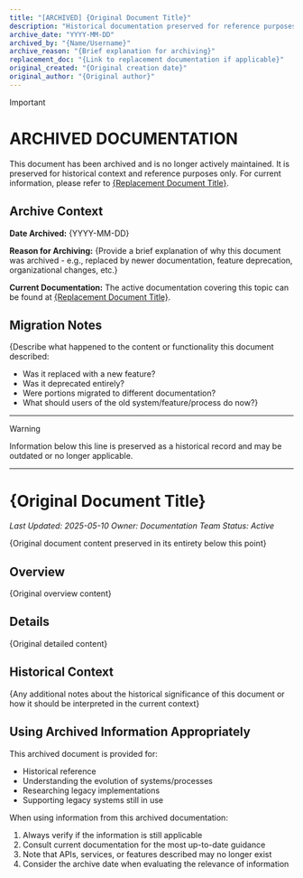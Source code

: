 ```yaml
---
title: "[ARCHIVED] {Original Document Title}"
description: "Historical documentation preserved for reference purposes"
archive_date: "YYYY-MM-DD"
archived_by: "{Name/Username}"
archive_reason: "{Brief explanation for archiving}"
replacement_doc: "{Link to replacement documentation if applicable}"
original_created: "{Original creation date}"
original_author: "{Original author}"
---
```


> [!IMPORTANT]
> # ARCHIVED DOCUMENTATION
> This document has been archived and is no longer actively maintained.
> It is preserved for historical context and reference purposes only.
> For current information, please refer to [{Replacement Document Title}]({replacement_link}).

## Archive Context

**Date Archived:** {YYYY-MM-DD}

**Reason for Archiving:**
{Provide a brief explanation of why this document was archived - e.g., replaced by newer documentation, feature deprecation, organizational changes, etc.}

**Current Documentation:**
The active documentation covering this topic can be found at [{Replacement Document Title}]({replacement_link}).

## Migration Notes

{Describe what happened to the content or functionality this document described:
- Was it replaced with a new feature?
- Was it deprecated entirely?
- Were portions migrated to different documentation?
- What should users of the old system/feature/process do now?}

---

> [!WARNING]
> Information below this line is preserved as a historical record and may be outdated or no longer applicable.

---

# {Original Document Title}

*Last Updated: 2025-05-10*
*Owner: Documentation Team*
*Status: Active*


{Original document content preserved in its entirety below this point}

## Overview

{Original overview content}

## Details

{Original detailed content}

## Historical Context

{Any additional notes about the historical significance of this document or how it should be interpreted in the current context}

## Using Archived Information Appropriately

This archived document is provided for:
- Historical reference
- Understanding the evolution of systems/processes
- Researching legacy implementations
- Supporting legacy systems still in use

When using information from this archived documentation:
1. Always verify if the information is still applicable
2. Consult current documentation for the most up-to-date guidance
3. Note that APIs, services, or features described may no longer exist
4. Consider the archive date when evaluating the relevance of information
